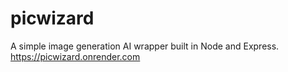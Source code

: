 # picwizard
A simple image generation AI wrapper built in Node and Express. https://picwizard.onrender.com
